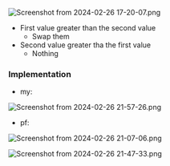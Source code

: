 ![Screenshot from 2024-02-26 17-20-07.png](../../../../_resources/Screenshot%20from%202024-02-26%2017-20-07.png)

- First value greater than the second value 
	- Swap them 
- Second value greater tha the first value 
	- Nothing 

### **Implementation**

- my: 



![Screenshot from 2024-02-26 21-57-26.png](../../../../_resources/Screenshot%20from%202024-02-26%2021-57-26.png)




- pf:



![Screenshot from 2024-02-26 21-07-06.png](../../../../_resources/Screenshot%20from%202024-02-26%2021-07-06.png)




![Screenshot from 2024-02-26 21-47-33.png](../../../../_resources/Screenshot%20from%202024-02-26%2021-47-33.png)

